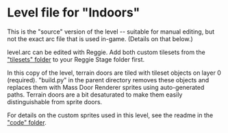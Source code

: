 # Level file for "Indoors"

This is the "source" version of the level -- suitable for manual editing, but not the exact arc file that is used in-game. (Details on that below.)

level.arc can be edited with Reggie. Add both custom tilesets from the ["tilesets" folder](../assets/tilesets) to your Reggie Stage folder first.

In this copy of the level, terrain doors are tiled with tileset objects on layer 0 (required). "build.py" in the parent directory removes these objects and replaces them with Mass Door Renderer sprites using auto-generated paths. Terrain doors are a bit desaturated to make them easily distinguishable from sprite doors.

For details on the custom sprites used in this level, see the readme in the ["code" folder](../code).
